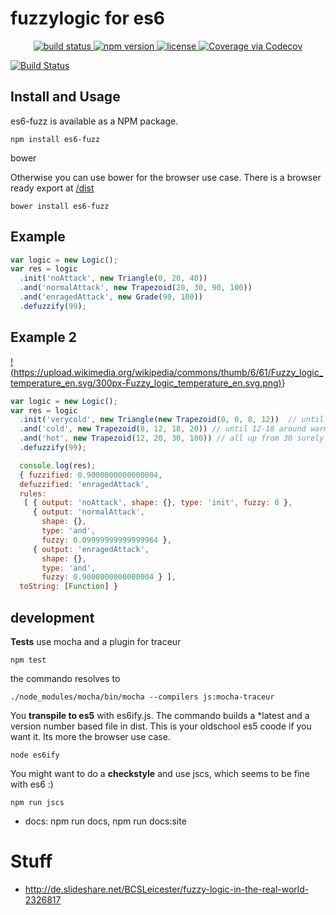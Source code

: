 # fuzzylogic for es6
<p align="center">
  <a href="https://travis-ci.org/sebs/es6-fuzz">
    <img src="http://img.shields.io/travis/sebs/es6-fuzz.svg"
         alt="build status">
  </a>
  <a href="https://npmjs.org/package/es6-fuzz">
    <img src="https://img.shields.io/npm/v/es6-fuzz.svg"
         alt="npm version">
  </a>
  <a href="https://github.com/sebs/es6-fuzz/blob/master/LICENSE.md">
    <img src="https://img.shields.io/npm/l/s6-fuzz.svg"
         alt="license">
  </a>
  <a href="http://codecov.io/github/sebs/es6-fuzz?branch=master">
    <img src="http://codecov.io/github/sebs/es6-fuzz/coverage.svg?branch=master" alt="Coverage via Codecov" />
  </a>
</p>

[![Build Status](https://travis-ci.org/sebs/es6-fuzz.png)](https://travis-ci.org/sebs/es6-fuzz)

## Install and Usage

es6-fuzz is available as a NPM package.

```
npm install es6-fuzz
```

bower

Otherwise you can use bower for the browser use case. There is a browser ready export at [/dist](/dist)

```
bower install es6-fuzz
```

## Example

```javascript
var logic = new Logic();
var res = logic
  .init('noAttack', new Triangle(0, 20, 40))
  .and('normalAttack', new Trapezoid(20, 30, 90, 100))
  .and('enragedAttack', new Grade(90, 100))
  .defuzzify(99);
```

## Example 2
[!(https://upload.wikimedia.org/wikipedia/commons/thumb/6/61/Fuzzy_logic_temperature_en.svg/300px-Fuzzy_logic_temperature_en.svg.png)](https://travis-ci.org/sebs/es6-fuzz)}

```javascript
var logic = new Logic();
var res = logic
  .init('verycold', new Triangle(new Trapezoid(0, 0, 8, 12))  // until 10 degrees very cold
  .and('cold', new Trapezoid(8, 12, 18, 20)) // until 12-18 around warm
  .and('hot', new Trapezoid(12, 20, 30, 100)) // all up from 30 surely  hot
  .defuzzify(99);

  console.log(res);
  { fuzzified: 0.9000000000000004,
  defuzzified: 'enragedAttack',
  rules:
   [ { output: 'noAttack', shape: {}, type: 'init', fuzzy: 0 },
     { output: 'normalAttack',
       shape: {},
       type: 'and',
       fuzzy: 0.09999999999999964 },
     { output: 'enragedAttack',
       shape: {},
       type: 'and',
       fuzzy: 0.9000000000000004 } ],
  toString: [Function] }
```

## development

**Tests** use mocha and a plugin for traceur

```
npm test
```

the commando resolves to

```
./node_modules/mocha/bin/mocha --compilers js:mocha-traceur
```

You **transpile to es5** with es6ify.js. The commando builds a *latest and a version number based file in dist. This is your oldschool es5 coode if you want it. Its more the browser use case.

```
node es6ify
```

You might want to do a **checkstyle** and use jscs, which seems to be fine with es6 :)

```
npm run jscs
```

* docs: npm run docs, npm run docs:site

# Stuff
* http://de.slideshare.net/BCSLeicester/fuzzy-logic-in-the-real-world-2326817
